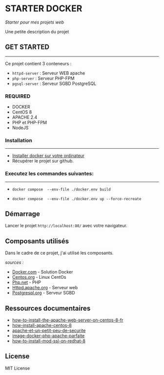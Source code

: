 # STARTER DOCKER
_Starter pour mes projets web_

Une petite description du projet

## GET STARTED
---------------------

Ce projet contient 3 conteneurs :

- `httpd-server`    : Serveur WEB apache
- `php-server`      : Serveur PHP-FPM
- `pgsql-server`    : Serveur SGBD PostgreSQL

### REQUIRED
- DOCKER
- CentOS 8
- APACHE 2.4
- PHP et PHP-FPM
- NodeJS

### Installation
----------------
- [Installer docker sur votre ordinateur](https://docs.docker.com/desktop/)
- Récupérer le projet sur github.

### Executez les commandes suivantes:
-----------------
- `docker compose  --env-file ./docker.env build`

- `docker compose  --env-file ./docker.env up --force-recreate`

## Démarrage

Lancer le projet `http://localhost:80/` avec votre navigateur.

## Composants utilisés

Dans le cadre de ce projet, j'ai utilisé les composants.

_sources :_
* [Docker.com](https://www.docker.com/) - Solution Docker
* [Centos.org](https://www.centos.org/) - Linux CentOs
* [Php.net](https://www.php.net/) - PHP
* [Httpd.apache.org](https://httpd.apache.org/) - Serveur web
* [Postgresql.org](https://www.postgresql.org/) - Serveur SGBD

## Ressources documentaires

- [how-to-install-the-apache-web-server-on-centos-8-fr](https://www.digitalocean.com/community/tutorials/how-to-install-the-apache-web-server-on-centos-8-fr)
- [how-install-apache-centos-8](https://fr.joecomp.com/how-install-apache-centos-8)
- [apache-et-un-petit-peu-de-securite](https://technique.arscenic.org/lamp-linux-apache-mysql-php/apache-le-serveur-http/article/apache-et-un-petit-peu-de-securite)
- [image-docker-php-apache-parfaite](https://blog.silarhi.fr/image-docker-php-apache-parfaite/)
- [how-to-install-mod-ssl-on-redhat-8](https://linuxconfig.org/how-to-install-mod-ssl-on-redhat-8)

## License

MIT License
